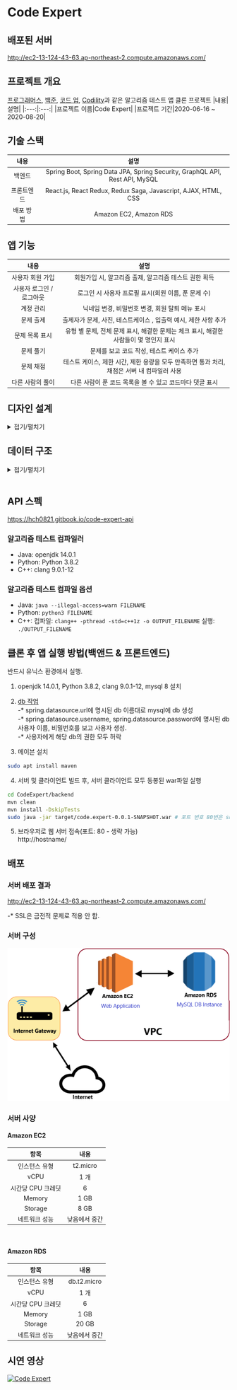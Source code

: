 ﻿# Code Expert

## 배포된 서버
http://ec2-13-124-43-63.ap-northeast-2.compute.amazonaws.com/

## 프로젝트 개요
[프로그래머스](https://programmers.co.kr/), [백준](https://www.acmicpc.net/), [코드 업](https://codeup.kr/), [Codility](https://www.codility.com/)과 같은 알고리즘 테스트 앱 클론 프로젝트 
|내용|설명|
|:---:|:---:|
|프로젝트 이름|Code Expert|
|프로젝트 기간|2020-06-16 ~ 2020-08-20|

## 기술 스택
|내용|설명|
|:---:|:---:|
| 백엔드 |Spring Boot, Spring Data JPA, Spring Security, GraphQL API, Rest API, MySQL|
| 프론트엔드 |React.js, React Redux, Redux Saga, Javascript, AJAX, HTML, CSS|
| 배포 방법 | Amazon EC2, Amazon RDS |
## 앱 기능
|내용|설명|
|:---:|:---:|
| 사용자 회원 가입 | 회원가입 시, 알고리즘 출제, 알고리즘 테스트 권한 획득 |
| 사용자 로그인 / 로그아웃 | 로그인 시 사용자 프로필 표시(회원 이름, 푼 문제 수) |
| 계정 관리 | 닉네임 변경, 비밀번호 변경, 회원 탈퇴 메뉴 표시|
| 문제 출제 | 출제자가 문제, 사진, 테스트케이스 , 입출력 예시, 제한 사항 추가 |
| 문제 목록 표시 | 유형 별 문제, 전체 문제 표시, 해결한 문제는 체크 표시, 해결한 사람들이 몇 명인지 표시 |
| 문제 풀기 | 문제를 보고 코드 작성, 테스트 케이스 추가 |
| 문제 채점 | 테스트 케이스, 제한 시간, 제한 용량을 모두 만족하면 통과 처리, 채점은 서버 내 컴파일러 사용 |
| 다른 사람의 풀이 | 다른 사람이 푼 코드 목록을 볼 수 있고 코드마다 댓글 표시 |

## 디자인 설계
<details markdown="1">
<summary>접기/펼치기</summary>

<!--summary 아래 빈칸 공백 두고 내용을 적는공간-->
설계 툴: [Oven](https://ovenapp.io/)<br><br>

### 아이콘 (favicon)
<img src="./images/icon/icon.png" width="128px">

### 상단 바
<p align="center">
    <img src="./images/design/1.top_bar.png">
</p>

### 하단 바
<p align="center">
    <img src="./images/design/10.bottom_bar.png">
</p>


### 문제 출제 화면
<p align="center">
    <img src="./images/design/2.make_problem.png">
</p>


### 문제 목록 화면
<p align="center">
    <img src="./images/design/3.problem_list.png">
</p>

### 알고리즘 테스트 화면
<p align="center">
    <img src="./images/design/4.test.png">
</p>

### 다른 사람의 풀이 화면
<p align="center">
    <img src="./images/design/6.other_user_answers.png">
</p>

### 회원 가입 화면
<p align="center">
    <img src="./images/design/7.signup.png">
</p>

### 로그인 화면
<p align="center">
    <img src="./images/design/8.login.png">
</p>


### 계정 관리 화면
<p align="center">
    <img src="./images/design/9.account_management.png">
</p>
</details>

## 데이터 구조
<details markdown="1">
<summary>접기/펼치기</summary>

<!--summary 아래 빈칸 공백 두고 내용을 적는공간-->
### EER 다이어그램
<img src="./images/db/code_expert_eerd.png" title="Code Expert EERD" width="100%"/>

#### 엔티티 별 설명

##### user
사용자 정보 엔티티<br/>
|속성 이름|속성 설명|
|:---:|:---:|
| id(pk) | 사용자 아이디 |
| email | 사용자 이메일 |
| password | 사용자 비밀번호 |
| nickname | 사용자 닉네임 |
| role | 사용자 역할(ADMIN, USER) |
| created_date | 생성 날짜 |
| modified_date | 수정 날짜 |

##### problem
알고리즘 문제 정보 엔티티<br/>
|속성 이름|속성 설명|
|:---:|:---:|
| id(pk) | 문제 아이디 |
| title | 문제 제목 |
| content | 문제 내용 |
| limit_explain | 제한 사항 설명 |
| time_limit | 시간 제한(ms) |
| created_date | 생성 날짜 |
| modified_date | 수정 날짜 |
| problem_level_id(fk) | 문제 난이도 아이디(problem_level) |
| problem_type_id(fk) | 문제 유형 아이디(problem_type)|
| creator_id(fk) | 출제자 아이디(user) |

##### problem_level
알고리즘 문제 난이도 엔티티<br/>
|속성 이름|속성 설명|
|:---:|:---:|
| id(pk) | 문제 난이도 아이디 |
| name | 난이도명(1~4) |

##### problem_type
알고리즘 문제 유형 엔티티<br/>
|속성 이름|속성 설명|
|:---:|:---:|
| id(pk) | 문제 유형 아이디 |
| name | 문제 유형 |

##### problem_paramter
파라미터 명, 자료형 엔티티<br/>
문제를 채점할 때(정답 목록)와 문제 예시(입출력 예시)에 사용된다.<br/>
table_type 속성으로 둘을 구분한다.<br/>
|속성 이름|속성 설명|
|:---:|:---:|
| id(pk) | 파라미터 아이디 |
| name | 파라미터 명(변수명) |
| table_type | 채점할 때 사용되면 'a', 문제 설명에 사용되면 'e' |
| data_type_id(fk) | 자료형 아이디(datatype) |
| problem_id(fk) | 문제 아이디(problem_id) |

##### problem_return
반환될 변수의 자료형 엔티티<br/>
문제를 채점할 때(정답 목록)와 문제 예시(입출력 예시)에 사용된다.<br/>
table_type 속성으로 둘을 구분한다.<br/>
|속성 이름|속성 설명|
|:---:|:---:|
| id(pk) | 리턴 아이디 |
| table_type | 채점할 때 사용되면 'a', 문제 설명에 사용되면 'e' |
| data_type_id(fk) | 자료형 아이디 |
| problem_id(fk) | 문제 아이디(problem) |

##### problem_testase
테스트케이스(반환 값 정보) 엔티티
문제를 채점할 때(정답 목록)와 문제 예시(입출력 예시)에 사용된다.<br/>
table_type 속성으로 둘을 구분한다.<br/>
|속성 이름|속성 설명|
|:---:|:---:|
| id(pk) | 테스트케이스 아이디 |
| return value| 반환 값 |
| table_type | 채점할 때 사용되면 'a', 문제 설명에 사용되면 'e' |
| problem_id(fk) | 문제 아이디(problem) |

##### problem_parameter_value
파라미터 값 엔티티
문제를 채점할 때(정답 목록)와 문제 예시(입출력 예시)에 사용된다.<br/>
부모 엔티티인 problem_testcase의 table_type 속성으로 둘을 구분한다.
|속성 이름|속성 설명|
|:---:|:---:|
| id(pk) | 파라미터 값 아이디 |
| value | 파라미터 값 |
| problem_testcase_id(fk) | 테스트케이스 아이디(problem_testcase) |

##### code
사용자가 알고리즘 문제를 풀고 제출한 코드 엔티티<br/>
푼 결과가 맞았든 틀렸든 여기에 저장한다<br/>
사용자가 코드를 작성하다가 브라우저를 종료해도 여기서 불러올 수 있다.<br/>
|속성 이름|속성 설명|
|:---:|:---:|
| id(pk) | 코드 아이디 |
| content | 코드 내용 |
| is_init_code | 초기 코드 여부 |
| created_date | 생성 날짜 |
| modified_date | 수정 날짜 |
| creator_id | 코드 작성자 아이디 |
| language_id(fk) | 작성한 언어 아이디(language|
| problem_id(fk) | 문제 아이디(problem) |

##### language
코드 작성 시 사용한 언어(C++, Java, Python3) 엔티티<br/>
|속성 이름|속성 설명|
|:---:|:---:|
| id(pk) | 언어 아이디 |
| name | 언어 이름 |

##### data_type
파라미터, 반환되는 값의 자료형(int, double...) 엔티티<br/>
|속성 이름|속성 설명|
|:---:|:---:|
| id(pk) | 자료형 아이디 |
| name | 자료형 이름 |

##### solution
해결한 문제의 코드 정보 엔티티
코드 작성후 채점을 했을 때 테스트케이스를 모두 통과하면 여기에 저장한다.<br/>
다른 사람의 풀이 화면에서 사용한다.<br/>
|속성 이름|속성 설명|
|:---:|:---:|
| id(pk) | 솔루션 아이디 |
| created_date | 생성 날짜 |
| modified_date | 수정 날짜 |
| problem_id(fk) | 문제 아이디(problem) |
| creator_id(fk) | 푼 사람 아이디(user) |
| code_id(fk) | 코드 아이디(code) |

##### solution_comment
솔루션에 달린 댓글 엔티티
|속성 이름|속성 설명|
|:---:|:---:|
| id(pk) | 댓글 아이디 |
| content | 댓글 내용 |
| created_date | 생성 날짜 |
| modified_date | 수정 날짜 |
| solution_id(fk) | 솔루션 아이디(solution) |
| writer_id(fk) | 댓글 작성자 아이디(user) |

##### solution_like_user_info
솔루션에 좋아요 버튼을 누른 사용자 정보 엔티티
|속성 이름|속성 설명|
|:---:|:---:|
| id(pk) | 아이디 |
| like_solution_id(fk) | 좋아요 버튼이 눌린 솔루션 아이디(solution)|
| like_user_id(fk) | 좋아요 버튼을 누른 사용자 아이디(user) |

</details>
<br/>

## API 스펙
https://hch0821.gitbook.io/code-expert-api

### 알고리즘 테스트 컴파일러
* Java: openjdk 14.0.1
* Python: Python 3.8.2
* C++: clang 9.0.1-12

### 알고리즘 테스트 컴파일 옵션
* Java: ```java --illegal-access=warn FILENAME```
* Python: ```python3 FILENAME```
* C++: 
  컴파일: ```clang++ -pthread -std=c++1z -o OUTPUT_FILENAME```
  실행: ```./OUTPUT_FILENAME```

## 클론 후 앱 실행 방법(백앤드 & 프론트엔드)
반드시 유닉스 환경에서 실행.

1. openjdk 14.0.1, Python 3.8.2, clang 9.0.1-12, mysql 8 설치

2. [db 작업](https://cjh5414.github.io/mysql-create-user/)<br/>
-* spring.datasource.url에 명시된 db 이름대로 mysql에 db 생성<br/>
-* spring.datasource.username, spring.datasource.password에 명시된 db 사용자 이름, 비밀번호를 보고 사용자 생성.<br/>
-* 사용자에게 해당 db의 권한 모두 허락

3. 메이븐 설치
```bash
sudo apt install maven
```

4. 서버 및 클라이언트 빌드 후, 서버 클라이언트 모두 동봉된 war파일 실행
```bash
cd CodeExpert/backend
mvn clean
mvn install -DskipTests
sudo java -jar target/code.expert-0.0.1-SNAPSHOT.war # 포트 번호 80번은 sudo 권한 필요
```

5. 브라우저로 웹 서버 접속(포트: 80 - 생략 가능)<br/>
http://hostname/


## 배포
### 서버 배포 결과
http://ec2-13-124-43-63.ap-northeast-2.compute.amazonaws.com/

-* SSL은 금전적 문제로 적용 안 함.<br/>

### 서버 구성
<img src="./images/deploy/server_config.png"></img>

### 서버 사양

#### Amazon EC2
|항목|내용|
|:---:|:---:|
|인스턴스 유형|t2.micro|
|vCPU| 1 개|
|시간당 CPU 크레딧| 6 |
| Memory | 1 GB |
| Storage | 8 GB |
|네트워크 성능 | 낮음에서 중간|
<br/>

#### Amazon RDS
|항목|내용|
|:---:|:---:|
|인스턴스 유형|db.t2.micro|
|vCPU| 1 개|
|시간당 CPU 크레딧| 6 |
| Memory | 1 GB |
| Storage | 20 GB |
|네트워크 성능 | 낮음에서 중간|

## 시연 영상
[![Code Expert](http://img.youtube.com/vi/nsx1mqPdvRU/0.jpg)](https://youtu.be/nsx1mqPdvRU "Code Expert")
